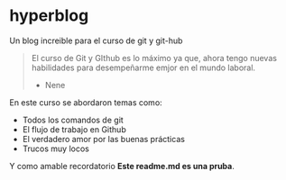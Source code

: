 # hyperblog
Un blog increible para el curso de git y git-hub
>El curso de Git y GIthub es lo máximo ya que, ahora tengo nuevas habilidades para desempeñarme emjor en el mundo laboral.
> - Nene

En este curso se abordaron temas como:

* Todos los comandos de git
* El flujo de trabajo en Github
* El verdadero amor por las buenas prácticas
* Trucos muy locos

Y como amable recordatorio **Este readme.md es una pruba**. 